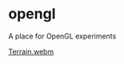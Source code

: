 # opengl
A place for OpenGL experiments

[Terrain.webm](https://github.com/AntonMoyseychuk/opengl/assets/108875469/b5eab572-8c0f-47fe-bd9b-b04c4627578e)
